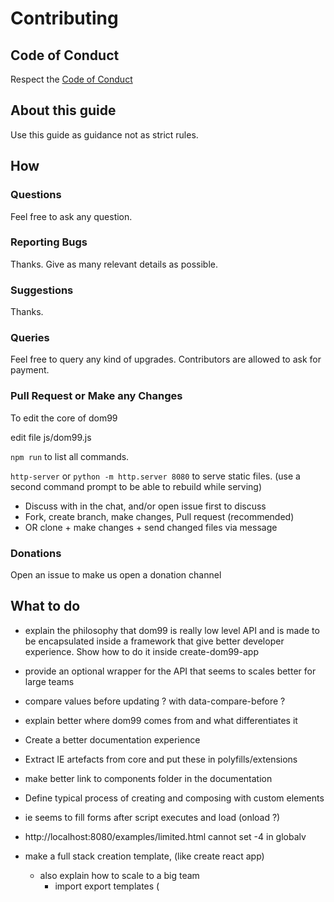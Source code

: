 # Contributing


## Code of Conduct

Respect the [Code of Conduct](CODE_OF_CONDUCT.md)


## About this guide


Use this guide as guidance not as strict rules.


## How

### Questions

Feel free to ask any question.


### Reporting Bugs

Thanks. Give as many relevant details as possible.


### Suggestions

Thanks.


### Queries

Feel free to query any kind of upgrades. Contributors are allowed to ask for payment.


### Pull Request or Make any Changes

To edit the core of dom99

edit file js/dom99.js

`npm run` to list all commands.

`http-server` or `python -m http.server 8080` to serve static files. (use a second command prompt to be able to rebuild while serving)


 * Discuss with in the chat, and/or open issue first to discuss
 * Fork, create branch, make changes, Pull request (recommended)
 * OR clone + make changes + send changed files via message


### Donations

Open an issue to make us open a donation channel


## What to do


 * explain the philosophy that dom99 is really low level API and is made to be encapsulated inside a framework that give better developer experience. Show how to do it inside create-dom99-app
 * provide an optional wrapper for the API that seems to scales better for large teams
 * compare values before updating ? with data-compare-before ?
 * explain better where dom99 comes from and what differentiates it
 * Create a better documentation experience
 * Extract IE artefacts from core and put these in polyfills/extensions
 * make better link to components folder in the documentation
 * Define typical process of creating and composing with custom elements
 * ie seems to fill forms after script executes and load (onload ?)
 * http://localhost:8080/examples/limited.html cannot set -4 in globalv
 * make a full stack creation template, (like create react app)
    * also explain how to scale to a big team
        * import export templates (<script type="module"> or <link rel="import">)
    * webpack
    * minifier, transpiler, etc
 * better explain the strengths and weaknesses of the library

 * see how checking for equality before assigning textContent affects performance
 * further explore and document best practices for
    * keyboard shortcuts, (acceskey, keydown listener), gamepad support
    * form validation, form submits
        * web payements
        * speech to text
        * biometric authentification (facial, voice, fingerprint recognition),
        * 2 factors (ex password + token)
        * social authentification (Open Auth ?)
    * multimedia content,
        * audio , text to speech
        * video
        * canvas
        * VR, AR
    * local navigation (menu bars, links, buttons)
    * disabled js, and fall-backs
    * cross device support, phone, tablets, fridges, smartwatch, tv
        * UX, css media queries, button size, pointer events, touch events, both
    * website monetization and growth
        * navigator.share
        * social network sharing, email link
        * donation links
 * server side rendering
    * static
    * on the fly, streaming html
    * html + js + css in one file ? .vue
    * html Transpiler or research html template engine
 * streaming text editor
 * better developer tools
    * indexed error messages in the doc
    * more warnings
    * text editors plugins
 * create plugin system to add and remove data-* directives
 * lit-html
 * add tabindex="0" when data-function="keydown-anyname" is used on something that does not have focus by default (like div), and no tabindex is already set, body does not need it
 * make sure it integrates well with webpack, rollup, ie, "modules": false
 * make it easier to toggle attributes and class names from elements that are injected from template or from lists
 * https://github.com/bfred-it/select-dom see if that is faster to iterate on every dom element
 that has data-*
 * hooks for custom elements after/before create
 * hash values for smaller memory footprint comparison (trade would make it slower make it an option)
 * don't use blah blah in examples it is distracting, make more standard examples like todoMVC
 * make doc experience more streamlined
 * enable and test tree shaking possibilities. Would it be better to export multiple things instead of 1 big
 * finish https://github.com/GrosSacASac/DOM99/community
 * add examples for async (network) data and how it looks
 * regenerate landing-page.min.css from source landing-page.css
 * use surge or gh-pages
 * docs make code not look like plain text (more syntax colors)
 * top level variable integration like displayjs


## Coding Style Guides


Read existing code to analyse the coding style.


## Licensing

Any contribution that is incorporated into the project has by default the license of the project. Until then, all contributions including issues are "CC0-1.0".


## Attribution, Identities and links

Any major contributor may ask (it is opt in) to have the name/username and 1 link and 1 private contact and 1 enterprise/donation link of the major contributor included in both readme and official documentation.

A major contributor is someone who made at least 1 significant contribution.
